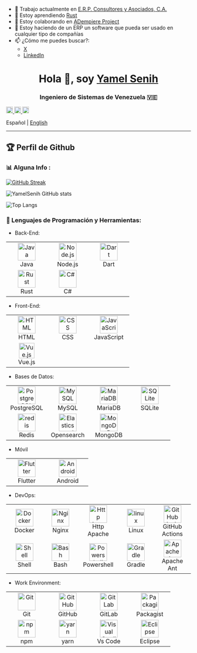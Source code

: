 - 🔭 Trabajo actualmente en [E.R.P. Consultores y Asociados, C.A.](https://erpya.com/)
- 🌱 Estoy aprendiendo [Rust](https://www.rust-lang.org/)
- 👯 Estoy colaborando en [ADempiere Project](https://github.com/adempiere)
- 🤔 Estoy haciendo de un ERP un software que pueda ser usado en cualquier tipo de compañías
- 📫 ¿Cómo me puedes buscar?:
  - [X](https://x.com/YamelSenih)
  - [LinkedIn](https://www.linkedin.com/in/yamelsenih)

<h1 align="center">
  Hola 👋, soy <a href="https://github.com/YamelSenih">Yamel Senih</a>
<h3 align="center">
  Ingeniero de Sistemas de Venezuela 🇻🇪
</h3>

<a href='https://www.linkedin.com/in/yamelsenih'>
  <img alt="linkedin" src="./icons/contact/linkedin.svg" height='18px'/>
</a>
<a href='mailto: yamelsenih@gmail.com'>
  <img alt="email" src="./icons/contact/email4.svg" height='18px'/>
</a>
<a href='https:/discordapp.com/users/yamelsenih/'>
  <img alt="discord" src="./icons/contact/discord.svg" height='18px'/>
</a>


Español | [English](./README.md)


---

## 🏆 Perfil de Github

### 📊 Alguna Info :

[![GitHub Streak](http://github-readme-streak-stats.herokuapp.com?user=yamelsenih&theme=github-dark-blue&date_format=j%20M%5B%20Y%5D)](https://git.io/streak-stats)

![YamelSenih GitHub stats](https://github-readme-stats.vercel.app/api?username=yamelsenih&show_icons=true&theme=transparent)

![Top Langs](https://github-readme-stats.vercel.app/api/top-langs/?username=yamelsenih&layout=donut&theme=dark)

### 🔨 Lenguajes de Programación y Herramientas:

* Back-End:

<table>
  <tr>
    <td align="center" width="96">
      <img alt="Java" width="48" height="48" src="./icons/java/java.svg">
      <br>Java
    </td>
    <td align="center" width="96">
      <img alt="Node.js" width="48" height="48" src="./icons/node/node.svg">
      <br>Node.js
    </td>
    <td align="center" width="96">
      <img alt="Dart" width="48" height="48" src="https://www.vectorlogo.zone/logos/dartlang/dartlang-icon.svg" />
      <br>Dart
  </td>
  </tr>
  <tr>
    <td align="center" width="96">
      <img alt="Rust" width="48" height="48" src="https://www.vectorlogo.zone/logos/rust-lang/rust-lang-icon.svg" />
      <br>Rust
    </td>
    <td align="center" width="96">
      <img alt="C#" width="48" height="48" src="./icons/java/java.svg">
      <br>C#
    </td>
  </tr>
</table>


* Front-End:

<table>
  <tr>
    <td align="center" width="96">
      <img alt="HTML" width="48" height="48" src="https://www.vectorlogo.zone/logos/w3_html5/w3_html5-icon.svg">
      <br>HTML
    </td>
    <td align="center" width="96">
      <img alt="CSS" width="48" height="48" src="https://www.vectorlogo.zone/logos/w3_css/w3_css-icon.svg">
      <br>CSS
    </td>
    <td align="center" width="96">
      <img alt="JavaScript" width="48" height="48" src="./icons/javascript/javascript.svg">
      <br>JavaScript
    </td>
  </tr>
  <tr>
    <td align="center" width="96">
      <img alt="Vue.js" height="42px" src="./icons/vue/vue.svg"/>
      <br>Vue.js
    </td>
  </tr>
</table>


* Bases de Datos:

<table>
  <tr>
    <td align="center" width="96">
      <img alt="PostgreSQL" width="48" height="48" src="./icons/postgresql/postgresql.svg"/>
      <br>PostgreSQL
    </td>
    <td align="center" width="96">
      <img alt="MySQL" width="48" height="48" src="https://www.vectorlogo.zone/logos/mysql/mysql-icon.svg"/>
      <br>MySQL
    </td>
    <td align="center" width="96">
      <img alt="MariaDB" width="48" height="48" src="https://www.vectorlogo.zone/logos/mariadb/mariadb-icon.svg"/>
      <br>MariaDB
    </td>
    <td align="center" width="96">
      <img alt="SQLite" width="48" height="48" src="https://www.vectorlogo.zone/logos/sqlite/sqlite-icon.svg"/>
      <br>SQLite
    </td>
  </tr>
  <tr>
    <td align="center" width="96">
      <img alt="redis" width="48" height="48" src="https://www.vectorlogo.zone/logos/redis/redis-icon.svg"/>
      <br>Redis
    </td>
    <td align="center" width="96">
      <img alt="Elasticsearch" width="48" height="48" src="https://www.vectorlogo.zone/logos/elastic/elastic-icon.svg"/>
      <br>Opensearch
    </td>
    <td align="center" width="96">
      <img alt="MongoDB" width="48" height="48" src="https://www.vectorlogo.zone/logos/mongodb/mongodb-icon.svg"/>
      <br>MongoDB
    </td>
  </tr>
</table>

* Móvil

<table>
  <tr>
    <td align="center" width="96">
      <img alt="Flutter" width="48" height="48" src="https://www.vectorlogo.zone/logos/flutterio/flutterio-ar21.svg"/>
      <br>Flutter
    </td>
    <td align="center" width="96">
      <img alt="Android" width="48" height="48" src="./icons/android/android.svg"/>
      <br>Android
    </td>
  </tr>
</table>

* DevOps:

<table>
  <tr>
    <td align="center" width="96">
      <img alt="Docker" width="48" height="48" src="./icons/docker/docker.svg">
      <br>Docker
    </td>
    <td align="center" width="96">
      <img alt="Nginx" width="48" height="48" src="./icons/nginx/nginx.svg"/>
      <br>Nginx
    </td>
    <td align="center" width="96">
      <img alt="Http Apache" width="48" height="48" src="https://www.vectorlogo.zone/logos/apache/apache-icon.svg"/>
      <br>Http Apache
    </td>
    <td align="center" width="96">
      <img alt="linux" width="48" height="48" src="./icons/linux/linux.svg"/>
      <br>Linux
    </td>
    <td align="center" width="96">
      <img alt="GitHub Actions" width="48" height="48" src="./icons/github/github-actions.svg"/>
      <br>GitHub Actions
    </td>
  </tr>
  <tr>
    <td align="center" width="96">
      <img alt="Shell" width="48" height="48" src="https://www.vectorlogo.zone/logos/shell/shell-icon.svg"/>
      <br>Shell
    </td>
    <td align="center" width="96">
      <img alt="Bash" width="48" height="48" src="./icons/bash/bash.svg"/>
      <br>Bash
    </td>
    <td align="center" width="96">
      <img alt="Powershell" width="48" height="48" src="https://raw.githubusercontent.com/PowerShell/PowerShell/master/assets/ps_black_128.svg" />
      <br>Powershell
    </td>
    <td align="center" width="96">
      <img alt="Gradle" width="48" height="48" src="https://www.vectorlogo.zone/logos/gradle/gradle-icon.svg"/>
      <br>Gradle
    </td>
    <td align="center" width="96">
      <img alt="Apache Ant" width="48" height="48" src="https://www.vectorlogo.zone/logos/apache_ant/apache_ant-icon.svg"/>
      <br>Apache Ant
    </td>
  </tr>
</table>

* Work Environment:

<table>
  <tr>
    <td align="center" width="96">
      <img alt="Git" width="48" height="48" src="./icons/git-scm/git-scm.svg"/>
      <br>Git
    </td>
    <td align="center" width="96">
      <img alt="GitHub" width="48" height="48" src="https://www.vectorlogo.zone/logos/github/github-tile.svg"/>
      <br>GitHub
    </td>
    <td align="center" width="96">
      <img alt="GitLab" width="48" height="48" src="https://www.vectorlogo.zone/logos/gitlab/gitlab-icon.svg"/>
      <br>GitLab
    </td>
    <td align="center" width="96">
      <img alt="Packagist" width="48" height="48" src="icons/php/packagist.png"/>
      <br>Packagist
    </td>
  </tr>
  <tr>
    <td align="center" width="96">
      <img alt="npm" width="48" height="48" src="https://www.vectorlogo.zone/logos/npmjs/npmjs-ar21.svg"/>
      <br>npm
    </td>
    <td align="center" width="96">
      <img alt="yarn" width="48" height="48" src="https://www.vectorlogo.zone/logos/yarnpkg/yarnpkg-icon.svg"/>
      <br>yarn
    </td>
    <td align="center" width="96">
      <img alt="Visual Studio Code" width="48" height="48" src="https://www.vectorlogo.zone/logos/visualstudio_code/visualstudio_code-icon.svg">
      <br>Vs Code
    </td>
    <td align="center" width="96">
      <img alt="Eclipse" width="48" height="48" src="https://www.vectorlogo.zone/logos/eclipse/eclipse-icon.svg">
      <br>Eclipse
    </td>
  </tr>
</table>

<br>
